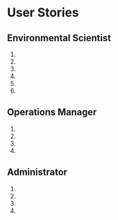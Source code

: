 # User Stories

## Environmental Scientist

1. 
2. 
3.
4.
5.
6.

## Operations Manager

1. 
2.
3.
4.

## Administrator

1.
2.
3.
4.